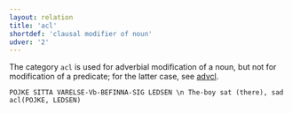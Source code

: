 ```yaml
---
layout: relation
title: 'acl'
shortdef: 'clausal modifier of noun'
udver: '2'
---
```


The category `acl` is used for adverbial modification of a noun, but not for modification of a predicate; for the latter case, see [advcl]().

~~~ sdparse
POJKE SITTA VARELSE-Vb-BEFINNA-SIG LEDSEN \n The-boy sat (there), sad
acl(POJKE, LEDSEN)
~~~